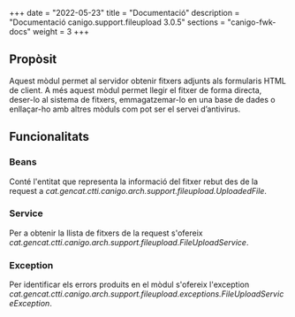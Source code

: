 +++
date        = "2022-05-23"
title       = "Documentació"
description = "Documentació canigo.support.fileupload 3.0.5"
sections    = "canigo-fwk-docs"
weight      = 3
+++

## Propòsit

Aquest mòdul permet al servidor obtenir fitxers adjunts als formularis HTML de client. A més aquest mòdul
permet llegir el fitxer de forma directa, deser-lo al sistema de fitxers, emmagatzemar-lo en una base de dades
o enllaçar-ho amb altres mòduls com pot ser el servei d’antivirus.

## Funcionalitats

### Beans

Conté l'entitat que representa la informació del fitxer rebut des de la request a
*cat.gencat.ctti.canigo.arch.support.fileupload.UploadedFile*.

### Service

Per a obtenir la llista de fitxers de la request s'ofereix *cat.gencat.ctti.canigo.arch.support.fileupload.FileUploadService*.

### Exception

Per identificar els errors produits en el mòdul s'ofereix l'exception
*cat.gencat.ctti.canigo.arch.support.fileupload.exceptions.FileUploadServiceException*.